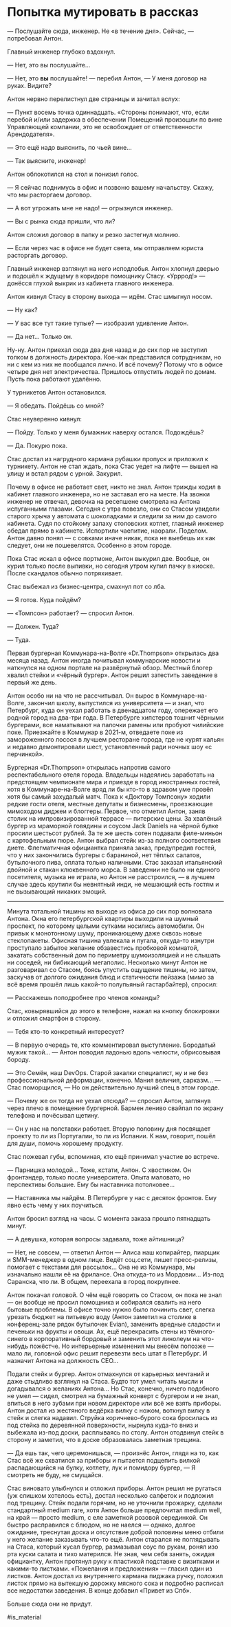 # Попытка мутировать в рассказ

— Послушайте сюда, инженер. Не «в течение дня». Сейчас, — потребовал Антон.

Главный инженер глубоко вздохнул.

— Нет, это вы послушайте…

— Нет, это **вы** послушайте! — перебил Антон, — У меня договор на руках. Видите?

Антон нервно перелистнул две страницы и зачитал вслух:

— Пункт восемь точка одиннадцать. «Стороны понимают, что, если перебой и/или задержка в обеспечении Помещений произошли по вине Управляющей компании, это не освобождает от ответственности Арендодателя».

— Это ещё надо выяснить, по чьей вине…

— Так выясните, инженер!

Антон облокотился на стол и понизил голос.

— Я сейчас поднимусь в офис и позвоню вашему начальству. Скажу, что мы расторгаем договор.

— А вот угрожать мне не надо! — огрызнулся инженер.

— Вы с рынка сюда пришли, что ли?

Антон сложил договор в папку и резко застегнул молнию.

— Если через час в офисе не будет света, мы отправляем юриста расторгать договор.

Главный инженер взглянул на него исподлобья. Антон хлопнул дверью и подошёл к ждущему в коридоре помощнику Стасу. «Урррод!» — донёсся глухой выкрик из кабинета главного инженера.

Антон кивнул Стасу в сторону выхода — идём. Стас шмыгнул носом.

— Ну как?

— У вас все тут такие тупые? — изобразил удивление Антон.

— Да нет… Только он.

Ну-ну. Антон приехал сюда два дня назад и до сих пор не заступил толком в должность директора. Кое-как представился сотрудникам, но ни с кем из них не пообщался лично. И всё почему? Потому что в офисе четыре дня нет электричества. Пришлось отпустить людей по домам. Пусть пока работают удалённо.

У турникетов Антон остановился.

— Я обедать. Пойдёшь со мной?

Стас неуверенно кивнул: 

— Пойду. Только у меня бумажник наверху остался. Подождёшь?

— Да. Покурю пока.

Стас достал из нагрудного кармана рубашки пропуск и приложил к турникету. Антон не стал ждать, пока Стас уедет на лифте — вышел на улицу и встал рядом с урной. Закурил.

Почему в офисе не работает свет, никто не знал. Антон трижды ходил в кабинет главного инженера, но не заставал его на месте. На звонки инженер не отвечал, девочка на ресепшене смотрела на Антона испуганными глазами. Сегодня с утра повезло, они со Стасом увидели старого хрыча у автомата с шоколадками и следили за ним до самого кабинета. Судя по стойкому запаху столовских котлет, главный инженер обедал прямо в кабинете. Испортили чаепитие, наорали. Поделом. Антон давно понял — с совками иначе никак, пока не выебешь их как следует, они не пошевелятся. Особенно в этом городе.

Пока Стас искал в офисе портмоне, Антон выкурил две. Вообще, он курил только после выпивки, но сегодня утром купил пачку в киоске. После скандалов обычно потряхивает.

Стас выбежал из бизнес-центра, смахнул пот со лба.

— Я готов. Куда пойдём?

— «Томпсон» работает? — спросил Антон.

— Должен. Туда?

— Туда.

Первая бургерная Коммунара-на-Волге «Dr.Thompson» открылась два месяца назад. Антон иногда почитывал коммунарские новости и наткнулся на одном портале на развёрнутый обзор. Местный блогер хвалил стейки и «чёрный бургер». Антон решил затестить заведение в первый же день.

Антон особо ни на что не рассчитывал. Он вырос в Коммунаре-на-Волге, закончил школу, выпустился из университета — и знал, что Петербург, куда он уехал работать в двенадцатом году, опережает его родной город на два-три года. В Петербурге хипстеров тошнит чёрными бургерами, все наматывают на палочки рамены или пробуют чилийские поке. Приезжайте в Коммунар в 2021-м, отведаете поке из замороженного лосося в лучшем ресторане города, где не курят кальян и недавно демонтировали шест, установленный ради ночных шоу «с перчинкой».

Бургерная «Dr.Thompson» открылась напротив самого респектабельного отеля города. Владельцы надеялись заработать на предстоящем чемпионате мира и приезде в город иностранных гостей, хотя в Коммунаре-на-Волге вряд ли бы кто-то в здравом уме провёл хотя бы самый захудалый матч. Пока к «Доктору Томпсону» ходили редкие гости отеля, местные депутаты и бизнесмены, проезжающие мимоходом диджеи и блоггеры. Первое, что отметил Антон, заняв столик на импровизированной террасе — питерские цены. За хвалёный бургер из мраморной говядины и соусом Jack Daniels на чёрной булке просили шестьсот рублей. За те же шесть сотен подавали филе-миньон с картофельным пюре. Антон выбрал стейк из-за полного соответствия диете. Флегматичная официантка приняла заказ, предупредив гостей, что у них закончились бургеры с бараниной, нет тёплых салатов, бутылочного пива, оплата только наличными. Стас заказал итальянский двойной и стакан клюквенного морса. В заведении не было ни единого посетителя, музыка не играла, но Антон не расстроился, — в лучшем случае здесь крутили бы невнятный инди, не мешающий есть гостям и не вызывающий никаких эмоций. 

---- 

Минута тотальной тишины на выходе из офиса до сих пор волновала Антона. Окна его петербургской квартиры выходили на шумный проспект, по которому целыми сутками носились автомобили. Он привык к монотонному шуму, проникающему даже сквозь новые стеклопакеты. Офисная тишина увлекала и пугала, откуда-то изнутри проступало забытое желание обзавестись пробковой комнатой, закатать собственный дом по периметру шумоизоляцией и не слышать ни соседей, ни бибикающий мегаполис. Несколько минут Антон не разговаривал со Стасом, боясь упустить ощущение тишины, но затем, заскучав от долгого ожидания блюд и статичности пейзажа (мимо за всё время прошёл лишь какой-то полупьяный гастарбайтер), спросил:

— Расскажешь поподробнее про членов команды?

Стас, ковырявшийся до этого в телефоне, нажал на кнопку блокировки и отложил смартфон в сторону.

— Тебя кто-то конкретный интересует?

— В первую очередь те, кто комментировал выступление. Бородатый мужик такой… — Антон поводил ладонью вдоль челюсти, обрисовывая бороду.

— Это Семён, наш DevOps. Старой закалки специалист, ну и не без профессиональной деформации, конечно. Мания величия, сарказм… — Стас поморщился, — Но он действительно лучший спец в этом городе.

— Почему же он тогда не уехал отсюда? — спросил Антон, заглянув через плечо в помещение бургерной. Бармен лениво свайпал по экрану телефона и почёсывал щетину.

— Он у нас на полставки работает. Вторую половину дня посвящает проекту то ли из Португалии, то ли из Испании. К нам, говорит, пошёл для души, помочь хорошему продукту.

Стас пожевал губы, вспоминая, кто ещё принимал участие во встрече.

— Парнишка молодой… Тоже, кстати, Антон. С хвостиком. Он фронтэндер, только после университета. Опыта маловато, но перспективы большие. Ему бы наставника потолковее…

— Наставника мы найдём. В Петербурге у нас с десяток фронтов. Ему явно есть чему у них поучиться.

Антон бросил взгляд на часы. С момента заказа прошло пятнадцать минут.

— А девушка, которая вопросы задавала, тоже айтишница?

— Нет, не совсем, — ответил Антон — Алиса наш копирайтер, пиарщик и SMM-менеджер в одном лице. Ведёт соц.сети, пишет пресс-релизы, помогает с текстами для рассылок… Она не из Коммунара, мы изначально нашли её на фрилансе. Она откуда-то из Мордовии… Из-под Саранска, что ли. В общем, переехала в город покрупнее.

Антон покачал головой. О чём ещё говорить со Стасом, он пока не знал — он вообще не просил помощника и собирался свалить на него бытовые проблемы. В офисе точно нужно было починить свет, слегка урезать бюджет на питьевую воду (Антон заметил на столике в конференц-зале рядок бутылочек Evian), заменить вредные сладости и печеньки на фрукты и овощи. Ах, ещё перекрасить стены из тёмного-синего в корпоративный бордовый и заменить этот линолеум на что-нибудь пожёстче. Но интерьерные изменения мы внесём попозже — мало ли, головной офис решит перевезти весь штат в Петербург. И назначит Антона на должность CEO…

Подали стейк и бургер. Антон отмахнулся от карьерных мечтаний и даже стыдливо взглянул на Стаса. Будто тот умел читать мысли и догадывался о желаниях Антона… Но Стас, конечно, ничего подобного не умел — сидел, смотрел на бумажный конверт с бургером и не знал, впиться в него зубами при новом директоре или всё же взять приборы. Антон достал из жестяного ведёрка вилку с ножом, воткнул вилку в стейк и слегка надавил. Струйка коричнево-бурого сока бросилась из под стейка по деревянной поверхности, нырнула куда-то вниз и выбежала из-под доски, расплываясь по столу. Антон отодвинул стейк в сторону и заметил, что в доске образовалась заметная трещина.

— Да ешь так, чего церемонишься, — произнёс Антон, глядя на то, как Стас всё же схватился за приборы и пытается подцепить вилкой распадающийся на булку, котлету, лук и помидору бургер, — Я смотреть не буду, не смущайся.

Стас виновато улыбнулся и отложил приборы. Антон решил не ругаться (уж слишком хотелось есть), достал несколько салфеток и подложил под трещину. Стейк подали горячим, но не уточнили прожарку, сделали стандартный medium rare, хотя Антон больше предпочитал medium well, на край — просто medium, с еле заметной розовой серединкой. Он быстро расправился с блюдом, но не наелся — однако, долгое ожидание, треснутая доска и отсутствие доброй половины меню отбили у него желание заказывать что-то ещё. Антон старался не поглядывать на Стаса, который кусал бургер, размазывал соус по рукам, ронял изо рта куски салата и тихо матерился. Не зная, чем себя занять, ожидая официантку, Антон протянул руку к пластикой подставке с визитками и какими-то листками. «Пожелания и предложения» — гласил один из листков. Антон достал из внутреннего кармана пиджака ручку, положил листок прямо на вытекшую дорожку мясного сока и подробно расписал все недостатки заведения. В конце добавил «Привет из Спб».

Больше сюда они не придут.





#is_material